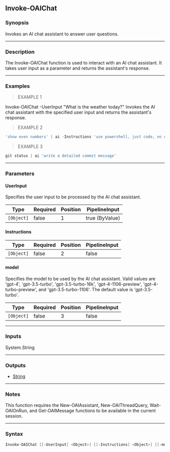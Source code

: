 Invoke-OAIChat
--------------

### Synopsis
Invokes an AI chat assistant to answer user questions.

---

### Description

The Invoke-OAIChat function is used to interact with an AI chat assistant. It takes user input as a parameter and returns the assistant's response.

---

### Examples
> EXAMPLE 1

Invoke-OAIChat -UserInput "What is the weather today?"
Invokes the AI chat assistant with the specified user input and returns the assistant's response.
> EXAMPLE 2

```PowerShell
'show even numbers' | ai -Instructions 'use powershell, just code, no explanation'
```
> EXAMPLE 3

```PowerShell
git status | ai 'write a detailed commit message'
```

---

### Parameters
#### **UserInput**
Specifies the user input to be processed by the AI chat assistant.

|Type      |Required|Position|PipelineInput |
|----------|--------|--------|--------------|
|`[Object]`|false   |1       |true (ByValue)|

#### **Instructions**

|Type      |Required|Position|PipelineInput|
|----------|--------|--------|-------------|
|`[Object]`|false   |2       |false        |

#### **model**
Specifies the model to be used by the AI chat assistant. Valid values are 'gpt-4', 'gpt-3.5-turbo', 'gpt-3.5-turbo-16k', 'gpt-4-1106-preview', 'gpt-4-turbo-preview', and 'gpt-3.5-turbo-1106'. The default value is 'gpt-3.5-turbo'.

|Type      |Required|Position|PipelineInput|
|----------|--------|--------|-------------|
|`[Object]`|false   |3       |false        |

---

### Inputs
System.String

---

### Outputs
* [String](https://learn.microsoft.com/en-us/dotnet/api/System.String)

---

### Notes
This function requires the New-OAIAssistant, New-OAIThreadQuery, Wait-OAIOnRun, and Get-OAIMessage functions to be available in the current session.

---

### Syntax
```PowerShell
Invoke-OAIChat [[-UserInput] <Object>] [[-Instructions] <Object>] [[-model] <Object>] [<CommonParameters>]
```
